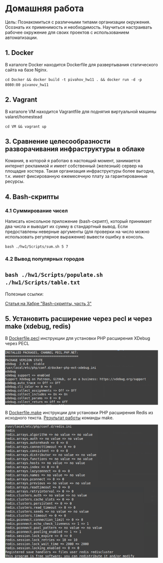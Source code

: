 # Домашняя работа

Цель: Познакомиться с различными типами организации окружения. Осознать их применимость и необходимость. Научиться настраивать рабочее окружение для своих проектов с использованием автоматизации. 

## 1. Docker

В каталоге Docker находится Dockerfile для развертывания статического сайта на базе Nginx.

``cd Docker && docker build -t pivahov_hw11 . && docker run -d -p 8080:80 pivanov_hw11``

## 2. Vagrant

В каталоге VM находится Vagrantfile для поднятия виртуальной машины valarel/homestead

``cd VM && vagrant up``

## 3. Сравнение целесообразности разворачивания инфраструктуры в облаке

Комания, в которой я работаю в настоящий момент, занимается интернет рекламмой и имеет собственный (железный) сервер на площадке хостера.
Такая организация инфраструктуры более выгодна, т.к. имеет фиксированную ежемесячную плату за гарантированные ресурсы.

## 4. Bash-скрипты

### 4.1 Суммирование чисел

Написать консольное приложение (bash-скрипт), который принимает два числа и выводит их сумму в стандартный вывод.
Если предоставлены неверные аргументы (для проверки на число можно использовать регулярное выражение) вывести ошибку в консоль.

``bash ./hw1/Scripts/sum.sh 5 7``

### 4.2 Вывод популярных городов

``bash ./hw1/Scripts/populate.sh ./hw1/Scripts/table.txt``
---
Полезные ссылки:

[Статья на Хабре "Bash-скрипты, часть 3"](https://habr.com/ru/company/ruvds/blog/326328/)

## 5. Установить расширение через pecl и через make (xdebug, redis)

В [Dockerfile.pecl](/hw1/lesson_3/part1/Dockerfile.pecl) инструкции для установки PHP расширения XDebug через PECL

![Вывод команды pecl list && php -i |grep xdebug](/hw1/lesson_3/part1/pecl_install_xdebug.png)

В [Dockerfile.make](/hw1/lesson_3/part1/Dockerfile.make) инструкции для установки PHP расширения Redis из исходного текста.
[Результат работы](/hw1/lesson_3/part1/make.log) команды make.


![Вывод команды php -i |grep redis](/hw1/lesson_3/part1/make_redis.png)
